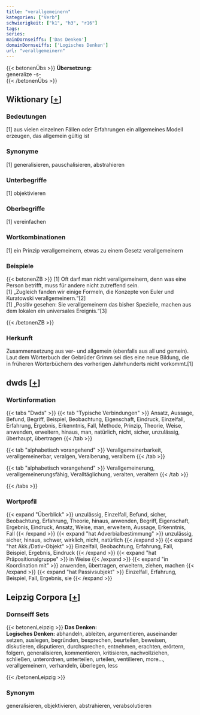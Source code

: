```yaml
---
title: "verallgemeinern"
kategorien: ["Verb"]
schwierigkeit: ["k1", "h3", "r16"]
tags:
series:
mainDornseiffs: ['Das Denken']
domainDornseiffs: ['Logisches Denken']
url: "verallgemeinern"
---
```


{{< betonenÜbs >}}
**Übersetzung:**  
generalize -s-  
{{< /betonenÜbs >}}

## Wiktionary [[+](https://de.wiktionary.org/wiki/verallgemeinern)]

### Bedeutungen
[1] aus vielen einzelnen Fällen oder Erfahrungen ein allgemeines Modell erzeugen, das allgemein gültig ist  

### Synonyme
[1] generalisieren, pauschalisieren, abstrahieren  

### Unterbegriffe
[1] objektivieren  

### Oberbegriffe
[1] vereinfachen  

### Wortkombinationen
[1] ein Prinzip verallgemeinern, etwas zu einem Gesetz verallgemeinern  

### Beispiele
{{< betonenZB >}}
[1] Oft darf man nicht verallgemeinern, denn was eine Person betrifft, muss für andere nicht zutreffend sein.  
[1] „Zugleich fanden wir einige Formeln, die Konzepte von Euler und Kuratowski verallgemeinern.“[2]  
[1] „Positiv gesehen: Sie verallgemeinern das bisher Spezielle, machen aus dem lokalen ein universales Ereignis.“[3]  

{{< /betonenZB >}}
### Herkunft
Zusammensetzung aus ver- und allgemein (ebenfalls aus all und gemein).  
Laut dem Wörterbuch der Gebrüder Grimm sei dies eine neue Bildung, die in früheren Wörterbüchern des vorherigen Jahrhunderts nicht vorkommt.[1]  



## dwds [[+](https://www.dwds.de/wb/verallgemeinern)]

### Wortinformation
{{< tabs "Dwds" >}}
{{< tab "Typische Verbindungen" >}}
Ansatz, Aussage, Befund, Begriff, Beispiel, Beobachtung, Eigenschaft, Eindruck, Einzelfall, Erfahrung, Ergebnis, Erkenntnis, Fall, Methode, Prinzip, Theorie, Weise, anwenden, erweitern, hinaus, man, natürlich, nicht, sicher, unzulässig, überhaupt, übertragen
{{< /tab >}}

{{< tab "alphabetisch vorangehend" >}}
Verallgemeinerbarkeit, verallgemeinerbar, veralgen, Veralberung, veralbern
{{< /tab >}}

{{< tab "alphabetisch vorangehend" >}}
Verallgemeinerung, verallgemeinerungsfähig, Veralltäglichung, veralten, veraltern
{{< /tab >}}

{{< /tabs >}}

### Wortprofil
{{< expand "Überblick" >}} unzulässig, Einzelfall, Befund, sicher, Beobachtung, Erfahrung, Theorie, hinaus, anwenden, Begriff, Eigenschaft, Ergebnis, Eindruck, Ansatz, Weise, man, erweitern, Aussage, Erkenntnis, Fall {{< /expand >}}
{{< expand "hat Adverbialbestimmung" >}} unzulässig, sicher, hinaus, schwer, wirklich, nicht, natürlich {{< /expand >}}
{{< expand "hat Akk./Dativ-Objekt" >}} Einzelfall, Beobachtung, Erfahrung, Fall, Beispiel, Ergebnis, Eindruck {{< /expand >}}
{{< expand "hat Präpositionalgruppe" >}} in Weise {{< /expand >}}
{{< expand "in Koordination mit" >}} anwenden, übertragen, erweitern, ziehen, machen {{< /expand >}}
{{< expand "hat Passivsubjekt" >}} Einzelfall, Erfahrung, Beispiel, Fall, Ergebnis, sie {{< /expand >}}

## Leipzig Corpora [[+](https://corpora.uni-leipzig.de/en/res?word=verallgemeinern&corpusId=deu_newscrawl-public_2018)]

### Dornseiff Sets
{{< betonenLeipzig >}}
**Das Denken:**  
**Logisches Denken:** abhandeln, ableiten, argumentieren, auseinander setzen, auslegen, begründen, besprechen, beurteilen, beweisen, diskutieren, disputieren, durchsprechen, entnehmen, erachten, erörtern, folgern, generalisieren, kommentieren, kritisieren, nachvollziehen, schließen, unterordnen, unterteilen, urteilen, ventilieren, more..., verallgemeinern, verhandeln, überlegen, less  

{{< /betonenLeipzig >}}

### Synonym
generalisieren, objektivieren, abstrahieren, verabsolutieren

